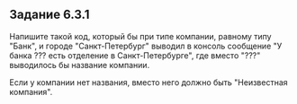 ## Задание 6.3.1
Напишите такой код, который бы при типе компании, равному типу "Банк", и городе "Санкт-Петербург" выводил в консоль сообщение "У банка ??? есть отделение в Санкт-Петербурге", где вместо "???" выводилось бы название компании.

Если у компании нет названия, вместо него должно быть "Неизвестная компания".